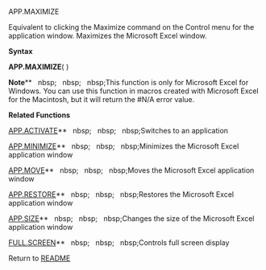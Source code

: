 APP.MAXIMIZE

Equivalent to clicking the Maximize command on the Control menu for the
application window. Maximizes the Microsoft Excel window.

**Syntax**

**APP.MAXIMIZE**( )

**Note****&nbsp;&nbsp;&nbsp;nbsp;&nbsp;&nbsp;&nbsp;nbsp;&nbsp;&nbsp;&nbsp;nbsp;This function is only for Microsoft Excel for
Windows. You can use this function in macros created with Microsoft
Excel for the Macintosh, but it will return the \#N/A error value.

**Related Functions**

[APP.ACTIVATE](APP.ACTIVATE.md)**&nbsp;&nbsp;&nbsp;nbsp;&nbsp;&nbsp;&nbsp;nbsp;&nbsp;&nbsp;&nbsp;nbsp;Switches to an application

[APP.MINIMIZE](APP.MINIMIZE.md)**&nbsp;&nbsp;&nbsp;nbsp;&nbsp;&nbsp;&nbsp;nbsp;&nbsp;&nbsp;&nbsp;nbsp;Minimizes the Microsoft Excel application
window

[APP.MOVE](APP.MOVE.md)**&nbsp;&nbsp;&nbsp;nbsp;&nbsp;&nbsp;&nbsp;nbsp;&nbsp;&nbsp;&nbsp;nbsp;Moves the Microsoft Excel application window

[APP.RESTORE](APP.RESTORE.md)**&nbsp;&nbsp;&nbsp;nbsp;&nbsp;&nbsp;&nbsp;nbsp;&nbsp;&nbsp;&nbsp;nbsp;Restores the Microsoft Excel application
window

[APP.SIZE](APP.SIZE.md)**&nbsp;&nbsp;&nbsp;nbsp;&nbsp;&nbsp;&nbsp;nbsp;&nbsp;&nbsp;&nbsp;nbsp;Changes the size of the Microsoft Excel
application window

[FULL.SCREEN](FULL.SCREEN.md)**&nbsp;&nbsp;&nbsp;nbsp;&nbsp;&nbsp;&nbsp;nbsp;&nbsp;&nbsp;&nbsp;nbsp;Controls full screen display



Return to [README](README.md)

